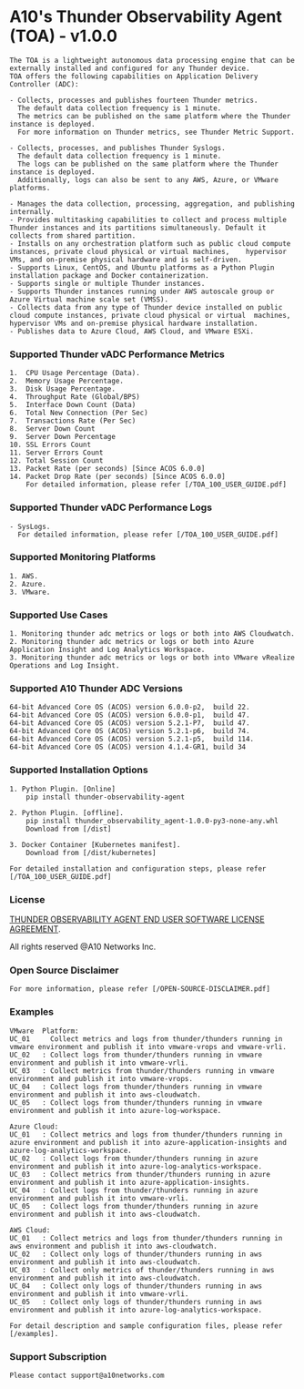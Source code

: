 # A10's Thunder Observability Agent (TOA) - v1.0.0
	The TOA is a lightweight autonomous data processing engine that can be externally installed and configured for any Thunder device.
	TOA offers the following capabilities on Application Delivery Controller (ADC):
	
	- Collects, processes and publishes fourteen Thunder metrics. 
	  The default data collection frequency is 1 minute. 
	  The metrics can be published on the same platform where the Thunder instance is deployed.
	  For more information on Thunder metrics, see Thunder Metric Support.
	
	- Collects, processes, and publishes Thunder Syslogs. 
	  The default data collection frequency is 1 minute. 
	  The logs can be published on the same platform where the Thunder instance is deployed. 
	  Additionally, logs can also be sent to any AWS, Azure, or VMware platforms.
	  
	- Manages the data collection, processing, aggregation, and publishing internally.
	- Provides multitasking capabilities to collect and process multiple Thunder instances and its partitions simultaneously. Default it collects from shared partition.
	- Installs on any orchestration platform such as public cloud compute instances, private cloud physical or virtual machines, 	hypervisor VMs, and on-premise physical hardware and is self-driven.
	- Supports Linux, CentOS, and Ubuntu platforms as a Python Plugin installation package and Docker containerization.
	- Supports single or multiple Thunder instances.
	- Supports Thunder instances running under AWS autoscale group or Azure Virtual machine scale set (VMSS).
	- Collects data from any type of Thunder device installed on public cloud compute instances, private cloud physical or virtual 	machines, hypervisor VMs and on-premise physical hardware installation.
	- Publishes data to Azure Cloud, AWS Cloud, and VMware ESXi.

### Supported Thunder vADC Performance Metrics
	1.  CPU Usage Percentage (Data).
	2.  Memory Usage Percentage.
	3.  Disk Usage Percentage.
	4.  Throughput Rate (Global/BPS)
	5.  Interface Down Count (Data)
	6.  Total New Connection (Per Sec)
	7.  Transactions Rate (Per Sec)
	8.  Server Down Count
	9.  Server Down Percentage
	10. SSL Errors Count
	11. Server Errors Count
	12. Total Session Count
	13. Packet Rate (per seconds) [Since ACOS 6.0.0]
	14. Packet Drop Rate (per seconds) [Since ACOS 6.0.0]
	    For detailed information, please refer [/TOA_100_USER_GUIDE.pdf] 

### Supported Thunder vADC Performance Logs
	- SysLogs.
	  For detailed information, please refer [/TOA_100_USER_GUIDE.pdf] 
	
### Supported Monitoring Platforms
	1. AWS.
	2. Azure.
	3. VMware.
	
### Supported Use Cases
	1. Monitoring thunder adc metrics or logs or both into AWS Cloudwatch.
	2. Monitoring thunder adc metrics or logs or both into Azure Application Insight and Log Analytics Workspace.
	3. Monitoring thunder adc metrics or logs or both into VMware vRealize Operations and Log Insight.


### Supported A10 Thunder ADC Versions
	64-bit Advanced Core OS (ACOS) version 6.0.0-p2,  build 22.
	64-bit Advanced Core OS (ACOS) version 6.0.0-p1,  build 47.
	64-bit Advanced Core OS (ACOS) version 5.2.1-P7,  build 47.
	64-bit Advanced Core OS (ACOS) version 5.2.1-p6,  build 74.
	64-bit Advanced Core OS (ACOS) version 5.2.1-p5,  build 114.
	64-bit Advanced Core OS (ACOS) version 4.1.4-GR1, build 34

### Supported Installation Options
	1. Python Plugin. [Online]
		pip install thunder-observability-agent
		
	2. Python Plugin. [offline].
		pip install thunder_observability_agent-1.0.0-py3-none-any.whl
		Download from [/dist]
		
	3. Docker Container [Kubernetes manifest].
		Download from [/dist/kubernetes]
	
	For detailed installation and configuration steps, please refer [/TOA_100_USER_GUIDE.pdf] 

### License 
<a href="https://www.a10networks.com/wp-content/uploads/EULA_Thunder_Observability_Agent.pdf">THUNDER OBSERVABILITY AGENT END USER SOFTWARE LICENSE AGREEMENT</a>.

All rights reserved @A10 Networks Inc.

### Open Source Disclaimer
	For more information, please refer [/OPEN-SOURCE-DISCLAIMER.pdf]

### Examples
	
	VMware	Platform: 
	UC_01	  Collect metrics and logs from thunder/thunders running in vmware environment and publish it into vmware-vrops and vmware-vrli.
	UC_02	: Collect logs from thunder/thunders running in vmware environment and publish it into vmware-vrli.
	UC_03	: Collect metrics from thunder/thunders running in vmware environment and publish it into vmware-vrops.
	UC_04	: Collect logs from thunder/thunders running in vmware environment and publish it into aws-cloudwatch.
	UC_05	: Collect logs from thunder/thunders running in vmware environment and publish it into azure-log-workspace.
	
	Azure Cloud:
	UC_01	: Collect metrics and logs from thunder/thunders running in azure environment and publish it into azure-application-insights and azure-log-analytics-workspace.
	UC_02	: Collect logs from thunder/thunders running in azure environment and publish it into azure-log-analytics-workspace.
	UC_03	: Collect metrics from thunder/thunders running in azure environment and publish it into azure-application-insights.
	UC_04	: Collect logs from thunder/thunders running in azure environment and publish it into vmware-vrli.
	UC_05	: Collect logs from thunder/thunders running in azure environment and publish it into aws-cloudwatch.
	  
	AWS Cloud:	 
	UC_01	: Collect metrics and logs from thunder/thunders running in aws environment and publish it into aws-cloudwatch.
	UC_02	: Collect only logs of thunder/thunders running in aws environment and publish it into aws-cloudwatch.
	UC_03	: Collect only metrics of thunder/thunders running in aws environment and publish it into aws-cloudwatch.
	UC_04	: Collect only logs of thunder/thunders running in aws environment and publish it into vmware-vrli.
	UC_05	: Collect only logs of thunder/thunders running in aws environment and publish it into azure-log-analytics-workspace.
	
	For detail description and sample configuration files, please refer [/examples].
	
### Support Subscription
	Please contact support@a10networks.com
	